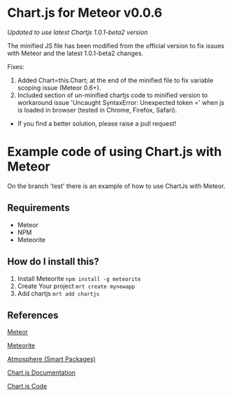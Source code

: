 
# Chart.js for Meteor v0.0.6

*Updated to use latest Chartjs 1.0.1-beta2 version*

The minified JS file has been modified from the official version to fix issues with Meteor and the latest 1.0.1-beta2 changes.

Fixes:
1. Added Chart=this.Chart; at the end of the minified file to fix variable scoping issue (Meteor 0.6+).
2. Included section of un-minified chartjs code to minified version to workaround issue 'Uncaught SyntaxError: Unexpected token =' when js is loaded in browser (tested in Chrome, Firefox, Safari). 
  - If you find a better solution, please raise a pull request! 

# Example code of using Chart.js with Meteor

On the branch 'test' there is an example of how to use ChartJs with Meteor.

## Requirements

* Meteor
* NPM
* Meteorite

## How do I install this?

1. Install Meteorite `npm install -g meteorite`
2. Create Your project `mrt create mynewapp`
3. Add chartjs `mrt add chartjs`

## References

[Meteor](http://docs.meteor.com/)

[Meteorite](http://oortcloud.github.com/meteorite/)

[Atmosphere (Smart Packages)](https://atmosphere.meteor.com/wtf/package)

[Chart.js Documentation](http://www.chartjs.org/)

[Chart.js Code](https://github.com/nnnick/Chart.js)
